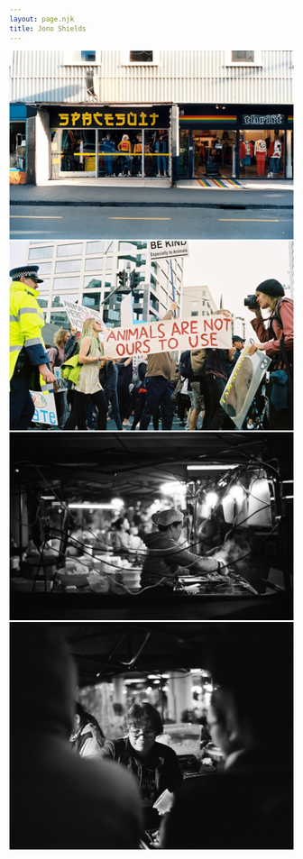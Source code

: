 ```yaml
---
layout: page.njk
title: Jono Shields
---
```



<div class="image">
  <img class="right" src="/assets/images/spacesuit.jpg"/>
  <!--<span class="description side">Wellington 2019</span>-->
</div>


<div class="image">
  <img class="left" src="/assets/images/march.jpg"/>
  <!--<span class="description side">Wellington 2019</span>-->
</div>

<div class="image">
  <img class="right" src="/assets/images/markets.jpg"/>
  <!--<span class="description side">Wellington 2019</span>-->
</div>

<div class="image">
  <img class="left" src="/assets/images/markets2.jpg"/>
  <!--<span class="description side">Wellington 2019</span>-->
</div>